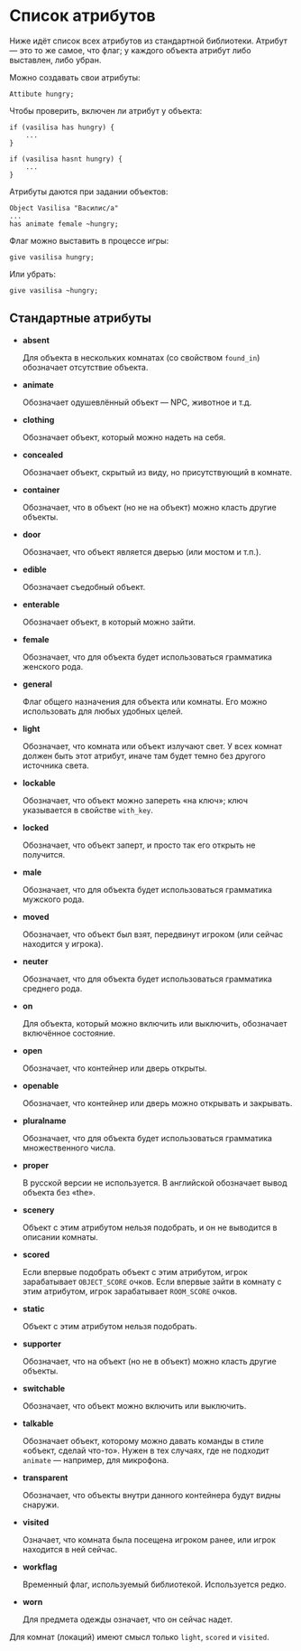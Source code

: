 # Список атрибутов

Ниже идёт список всех атрибутов из стандартной библиотеки. Атрибут — это то же самое, что флаг; у каждого объекта атрибут либо выставлен, либо убран.

Можно создавать свои атрибуты:

```
Attibute hungry;
```

Чтобы проверить, включен ли атрибут у объекта:

```
if (vasilisa has hungry) {
    ...
}
```
```
if (vasilisa hasnt hungry) {
    ...
}
```

Атрибуты даются при задании объектов:
```
Object Vasilisa "Василис/а"
...
has animate female ~hungry;
```

Флаг можно выставить в процессе игры:

```
give vasilisa hungry;
```

Или убрать:

```
give vasilisa ~hungry;
```

## Стандартные атрибуты

* **absent**
  
  Для объекта в нескольких комнатах (со свойством `found_in`) обозначает отсутствие объекта.

* **animate**

  Обозначает одушевлённый объект — NPC, животное и т.д.

* **clothing**

  Обозначает объект, который можно надеть на себя.

* **concealed**

  Обозначает объект, скрытый из виду, но присутствующий в комнате.

* **container**

  Обозначает, что в объект (но не на объект) можно класть другие объекты.

* **door**

  Обозначает, что объект является дверью (или мостом и т.п.).

* **edible**

  Обозначает съедобный объект.

* **enterable**

  Обозначает объект, в который можно зайти.

* **female**

  Обозначает, что для объекта будет использоваться грамматика женского рода.

* **general**
  
  Флаг общего назначения для объекта или комнаты. Его можно использовать для любых удобных целей.

* **light**

  Обозначает, что комната или объект излучают свет. У всех комнат должен быть этот атрибут, иначе там будет темно без другого источника света.

* **lockable**

  Обозначает, что объект можно запереть «на ключ»; ключ указывается в свойстве `with_key`.

* **locked**

  Обозначает, что объект заперт, и просто так его открыть не получится.

* **male**

  Обозначает, что для объекта будет использоваться грамматика мужского рода.

* **moved**

  Обозначает, что объект был взят, передвинут игроком (или сейчас находится у игрока).

* **neuter**

  Обозначает, что для объекта будет использоваться грамматика среднего рода.

* **on**

  Для объекта, который можно включить или выключить, обозначает включённое состояние.

* **open**

  Обозначает, что контейнер или дверь открыты.

* **openable**

  Обозначает, что контейнер или дверь можно открывать и закрывать.

* **pluralname**

  Обозначает, что для объекта будет использоваться грамматика множественного числа.

* **proper**

  В русской версии не используется. В английской обозначает вывод объекта без «the».

* **scenery**

  Объект с этим атрибутом нельзя подобрать, и он не выводится в описании комнаты.

* **scored**

  Если впервые подобрать объект с этим атрибутом, игрок зарабатывает `OBJECT_SCORE` очков. Если впервые зайти в комнату с этим атрибутом, игрок зарабатывает `ROOM_SCORE` очков.

* **static**

  Объект с этим атрибутом нельзя подобрать.

* **supporter**

  Обозначает, что на объект (но не в объект) можно класть другие объекты.

* **switchable**

  Обозначает, что объект можно включить или выключить.

* **talkable**

  Обозначает объект, которому можно давать команды в стиле «объект, сделай что-то». Нужен в тех случаях, где не подходит `animate` — например, для микрофона.

* **transparent**

  Обозначает, что объекты внутри данного контейнера будут видны снаружи.

* **visited**

  Означает, что комната была посещена игроком ранее, или игрок находится в ней сейчас.

* **workflag**

  Временный флаг, используемый библиотекой. Используется редко.

* **worn**

  Для предмета одежды означает, что он сейчас надет.

Для комнат (локаций) имеют смысл только `light`, `scored` и `visited`.